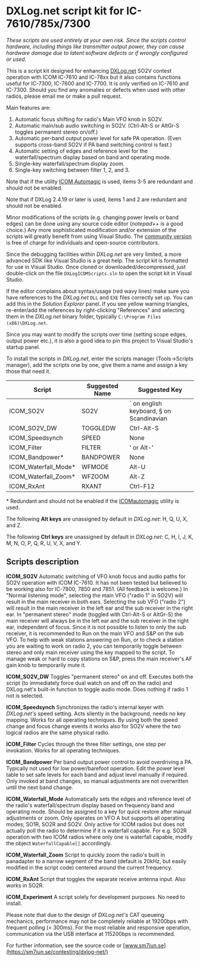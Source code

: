 # DXLog.net script kit for IC-7610/785x/7300

*These scripts are used entirely at your own risk. Since the scripts control hardware, 
including things like transmitter output power, they can cause 
hardware damage due to latent software defects or if wrongly configured or used.*

This is a script kit designed for enhancing [DXLog.net](http://dxlog.net) SO2V contest operation with
ICOM IC-7610 and IC-78xx but it also contains functions useful for IC-7300, IC-7600 and IC-7700. 
It is only verified on IC-7610 and IC-7300. Should you find any anomalies or defects when used with 
other radios, please email me or make a pull request.

Main features are:
1. Automatic focus shifting for radio's Main VFO knob in SO2V.
2. Automatic main/sub audio switching in SO2V. (Ctrl-Alt-S or AltGr-S toggles permanent stereo on/off.)
3. Automatic per-band output power level for safe PA operation. (Even supports cross-band SO2V if PA band switching control is fast.) 
4. Automatic setting of edges and reference level for the waterfall/spectrum display based on band and operating mode. 
5. Single-key waterfall/spectrum display zoom. 
6. Single-key switching between filter 1, 2, and 3.

Note that if the utility [ICOM Automagic](https://github.com/bjornekelund/ICOMautomagic) is used, 
items 3-5 are redundant and should not be enabled. 

Note that if DXLog 2.4.19 or later is used, items 1 and 2 are redundant and should not be enabled.

Minor modifications of the scripts (e.g. changing power levels or band edges) can be 
done using any source code editor (*notepad++* is a good choice.)
Any more sophisticated modification and/or extension of the scripts will greatly 
benefit from using Visual Studio. The [community version](https://visualstudio.microsoft.com/downloads)
is free of charge for individuals and open-source contributors. 

Since the debugging facilities within *DXLog.net* are very limited, a more 
advanced SDK like Visual Studio is a great help.
The script kit is formatted for use in Visual Studio. Once cloned or 
downloaded/decompressed, just double-click on the file `DXLogICOMScripts.sln` 
to open the script kit in Visual Studio.

If the editor complains about syntax/usage (red wavy lines) make sure you have 
references to the *DXLog.net* `DLL` and `EXE` files correctly set up. 
You can add this in the *Solution Explorer* panel. If you see yellow warning 
triangles, re-enter/add the references by right-clicking "References" and 
selecting them in the *DXLog.net* binary folder, 
typically `C:\Program Files (x86)\DXLog.net`.

Since you may want to modify the scripts over time (setting scope edges, output power etc.), 
it is also a good idea to pin this project to Visual Studio's startup panel.

To install the scripts in *DXLog.net*, enter the scripts manager (Tools->Scripts manager),
add the scripts one by one, give them a name and assign a key those that need it.


| Script               | Suggested Name | Suggested Key                            |
|----------------------|----------------|------------------------------------------|
| ICOM_SO2V            | SO2V           | ` on english keyboard, § on Scandinavian | 
| ICOM_SO2V_DW         | TOGGLEDW       | Ctrl-Alt-S                               |  
| ICOM_Speedsynch      | SPEED          | None                                     | 
| ICOM_Filter          | FILTER         | ' or Alt-'                               |
| ICOM_Bandpower*      | BANDPOWER      | None                                     |
| ICOM_Waterfall_Mode* | WFMODE         | Alt-U                                    | 
| ICOM_Waterfall_Zoom* | WFZOOM         | Alt-Z                                    |
| ICOM_RxAnt           | RXANT          | Ctrl-F12                                    |


\* Redundant and should not be enabled if the [ICOMautomagic](https://github.com/bjornekelund/ICOMautomagic) utility is used.

The following **Alt keys** are unassigned by default in *DXLog.net*: H, Q, U, X, and Z.

The following **Ctrl keys** are unassigned by default in *DXLog.net*: C, H, I, J, K, M, N, O, P, 
Q, R, U, V, X, and Y.

## Scripts description

**ICOM_SO2V** Automatic switching of VFO knob focus and audio paths for SO2V operation 
with ICOM IC-7610. It has not been tested but believed to be working also for IC-7800, 
7850 and 7851. (All feedback is welcome.) In "Normal listening mode", selecting the 
main VFO ("radio 1" in SO2V) will result in the main receiver in both ears. 
Selecting the sub VFO ("radio 2") will result in the main receiver in the left ear 
and the sub receiver in the right ear. In "permanent stereo" mode (toggled with Ctrl-Alt-S 
or AltGr-S) the main receiver will always be in the left ear and the sub receiver 
in the right ear, independent of focus. Since it is not possible to listen to only 
the sub receiver, it is recommended to Run on the main VFO and S&P on the sub VFO. 
To help with weak stations answering on Run, or to check a station you are waiting 
to work on radio 2, you can temporarily toggle between stereo and only main receiver 
using the key mapped to the script. To manage weak or hard to copy stations on S&P, 
press the main receiver's AF gain knob to temporarily mute it. 

**ICOM_SO2V_DW** Toggles "permanent stereo" on and off. Executes both the script 
(to immediately force dual watch on and off on the radio) and DXLog.net's built-in function
to toggle audio mode. Does nothing if radio 1 not is selected.

**ICOM_Speedsynch** Synchronizes the radio's internal keyer with *DXLog.net's* speed setting.
Acts silently in the background, needs no key mapping. Works for all operating techniques. 
By using both the speed change and focus change events it works also for SO2V where the 
two logical radios are the same physical radio. 

**ICOM_Filter** Cycles through the three filter settings, one step per invokation. 
Works for all operating techniques. 

**ICOM_Bandpower** Per band output power control to avoid overdriving a PA. 
Typically not used for low power/barefoot operation. Edit the power level table 
to set safe levels for each band and adjust level manually if required. 
Only invoked at band changes, so manual adjustments are not overwritten 
until the next band change.

**ICOM_Waterfall_Mode** Automatically sets the edges and reference level of the 
radio's waterfall/spectrum display based on frequency band and operating mode. 
Should be assigned to a key for quick restore after manual adjustments or zoom.
Only operates on VFO A but supports all operating modes; SO1R, SO2R and SO2V.
Only active for ICOM radios but does not actually poll the radio to determine 
if it is waterfall capable. For e.g. SO2R operation with two ICOM radios where 
only one is waterfall capable, modify the object `WaterfallCapable[]` accordingly.

**ICOM_Waterfall_Zoom** Script to quickly zoom the radio's built in panadapter to a 
narrow segment of the band (default is 20kHz, but easily modified in the script code) 
centered around the current frequency.

**ICOM_RxAnt** Script that toggles the separate receive antenna input. Also works in SO2R.

**ICOM_Experiment** A script solely for development purposes. No need to install. 

Please note that due to the design of *DXLog.net's* CAT queueing mechanics, 
performance may not be completely reliable at 19200bps with frequent polling (< 300ms). 
For the most reliable and responsive operation, communication via the USB interface 
at 115200bps is recommended.

For further information, see the source code or [www.sm7iun.se](https://sm7iun.se/contesting/dxlog-net/)
